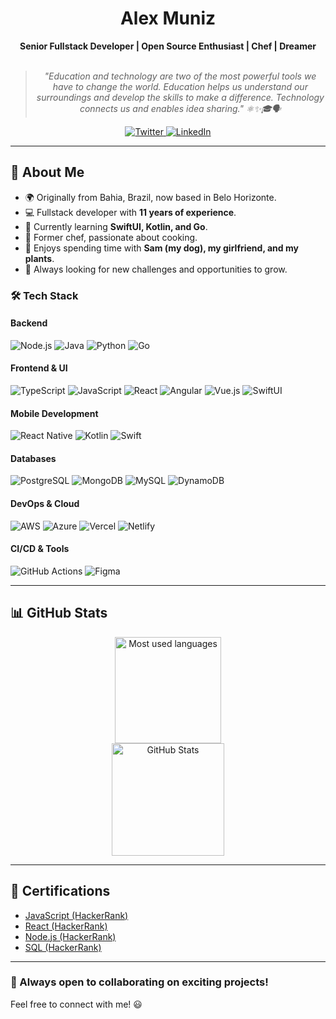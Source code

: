 <h1 align="center">Alex Muniz</h1>

<div align="center">
    <b>Senior Fullstack Developer | Open Source Enthusiast | Chef | Dreamer</b>
    <br><br>
    <blockquote>
        <p><i>
            "Education and technology are two of the most powerful tools we have to change the world. Education helps us understand our surroundings and develop the skills to make a difference. Technology connects us and enables idea sharing." ⚛✨🎓🗣️
        </i></p>
    </blockquote>
</div>

<div align="center">
    <a href="https://twitter.com/intent/follow?screen_name=odysseyofmyself">
        <img src="https://img.shields.io/badge/Twitter-1DA1F2?style=for-the-badge&logo=twitter&logoColor=white" alt="Twitter">
    </a>
    <a href="https://www.linkedin.com/in/lexmunizes/">
        <img src="https://img.shields.io/badge/LinkedIn-0077B5?style=for-the-badge&logo=linkedin&logoColor=white" alt="LinkedIn">
    </a>
</div>

---

## 👋 About Me

- 🌍 Originally from Bahia, Brazil, now based in Belo Horizonte.
- 💻 Fullstack developer with **11 years of experience**.
- 🌱 Currently learning **SwiftUI, Kotlin, and Go**.
- 🍳 Former chef, passionate about cooking.
- 🏡 Enjoys spending time with **Sam (my dog), my girlfriend, and my plants**.
- 🚀 Always looking for new challenges and opportunities to grow.

### 🛠 Tech Stack

#### **Backend**
![Node.js](https://img.shields.io/badge/Node%20js-339933?style=for-the-badge&logo=nodedotjs&logoColor=white)
![Java](https://img.shields.io/badge/java-%23ED8B00.svg?style=for-the-badge&logo=openjdk&logoColor=white)
![Python](https://img.shields.io/badge/python-3670A0?style=for-the-badge&logo=python&logoColor=ffdd54)
![Go](https://img.shields.io/badge/Go-00ADD8?style=for-the-badge&logo=go&logoColor=white)

#### **Frontend & UI**
![TypeScript](https://img.shields.io/badge/TypeScript-007ACC?style=for-the-badge&logo=typescript&logoColor=white)
![JavaScript](https://img.shields.io/badge/JavaScript-323330?style=for-the-badge&logo=javascript&logoColor=F7DF1E)
![React](https://img.shields.io/badge/React-20232A?style=for-the-badge&logo=react&logoColor=61DAFB)
![Angular](https://img.shields.io/badge/Angular-DD0031?style=for-the-badge&logo=angular&logoColor=white)
![Vue.js](https://img.shields.io/badge/Vue%20js-35495E?style=for-the-badge&logo=vuedotjs&logoColor=4FC08D)
![SwiftUI](https://img.shields.io/badge/SwiftUI-FA7343?style=for-the-badge&logo=swift&logoColor=white)

#### **Mobile Development**
![React Native](https://img.shields.io/badge/React_Native-20232A?style=for-the-badge&logo=react&logoColor=61DAFB)
![Kotlin](https://img.shields.io/badge/Kotlin-0095D5?style=for-the-badge&logo=kotlin&logoColor=white)
![Swift](https://img.shields.io/badge/Swift-FA7343?style=for-the-badge&logo=swift&logoColor=white)

#### **Databases**
![PostgreSQL](https://img.shields.io/badge/PostgreSQL-316192?style=for-the-badge&logo=postgresql&logoColor=white)
![MongoDB](https://img.shields.io/badge/MongoDB-4EA94B?style=for-the-badge&logo=mongodb&logoColor=white)
![MySQL](https://img.shields.io/badge/MySQL-005C84?style=for-the-badge&logo=mysql&logoColor=white)
![DynamoDB](https://img.shields.io/badge/Amazon%20DynamoDB-4053D6?style=for-the-badge&logo=Amazon%20DynamoDB&logoColor=white)

#### **DevOps & Cloud**
![AWS](https://img.shields.io/badge/Amazon_AWS-FF9900?style=for-the-badge&logo=amazonaws&logoColor=white)
![Azure](https://img.shields.io/badge/Azure_DevOps-0078D7?style=for-the-badge&logo=azure-devops&logoColor=white)
![Vercel](https://img.shields.io/badge/Vercel-000000?style=for-the-badge&logo=vercel&logoColor=white)
![Netlify](https://img.shields.io/badge/Netlify-000000?style=for-the-badge&logo=netlify&logoColor=#00C7B7)

#### **CI/CD & Tools**
![GitHub Actions](https://img.shields.io/badge/Github%20Actions-282a2e?style=for-the-badge&logo=githubactions&logoColor=367cfe)
![Figma](https://img.shields.io/badge/Figma-F24E1E?style=for-the-badge&logo=figma&logoColor=white)

---

## 📊 GitHub Stats

<div align="center">
    <a href="https://github.com/virgilhawkins00">
        <img height="170em" src="https://github-readme-stats.vercel.app/api/top-langs/?username=virgilhawkins00&hide=html,jupyter%20notebook&langs_count=6&hide_border=true&layout=compact&show_icons=true&line_height=24&theme=transparent&title_color=4a86d1&custom_title=My%20favorite%20languages" alt="Most used languages">
    </a>
    <br>
    <a href="https://github.com/virgilhawkins00">
        <img height="180em" src="https://github-readme-stats.vercel.app/api?username=virgilhawkins00&show_icons=true&theme=transparent&bg_color=00000000&include_all_commits=true&count_private=true" alt="GitHub Stats">
    </a>
</div>

---

## 📜 Certifications

- [JavaScript (HackerRank)](https://www.hackerrank.com/certificates/63ef9a8d6b93)
- [React (HackerRank)](https://www.hackerrank.com/certificates/812950460902)
- [Node.js (HackerRank)](https://www.hackerrank.com/certificates/95872c27738e)
- [SQL (HackerRank)](https://www.hackerrank.com/certificates/ce65020048a6)

---

### 🚀 Always open to collaborating on exciting projects!
Feel free to connect with me! 😃

